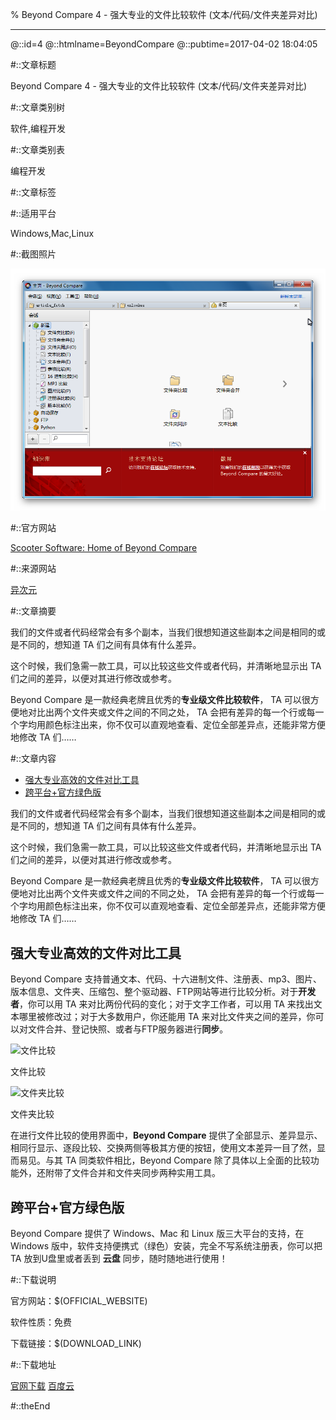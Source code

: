 % Beyond Compare 4 - 强大专业的文件比较软件 (文本/代码/文件夹差异对比)

---

@::id=4
@::htmlname=BeyondCompare
@::pubtime=2017-04-02 18:04:05

#::文章标题

Beyond Compare 4 - 强大专业的文件比较软件 (文本/代码/文件夹差异对比)

#::文章类别树

软件,编程开发

#::文章类别表

编程开发

#::文章标签



#::适用平台

Windows,Mac,Linux

#::截图照片

![主界面](BeyondCompare.png)

#::官方网站

[Scooter Software: Home of Beyond Compare](http://www.scootersoftware.com/ "")

#::来源网站

[异次元](http://www.iplaysoft.com/beyond-compare.html "")

#::文章摘要

我们的文件或者代码经常会有多个副本，当我们很想知道这些副本之间是相同的或是不同的，想知道 TA 们之间有具体有什么差异。

这个时候，我们急需一款工具，可以比较这些文件或者代码，并清晰地显示出 TA 们之间的差异，以便对其进行修改或参考。

Beyond Compare 是一款经典老牌且优秀的**专业级文件比较软件**， TA 可以很方便地对比出两个文件夹或文件之间的不同之处， TA 会把有差异的每一个行或每一个字均用颜色标注出来，你不仅可以直观地查看、定位全部差异点，还能非常方便地修改 TA 们……

#::文章内容

-   [强大专业高效的文件对比工具](#强大专业高效的文件对比工具)
-   [跨平台+官方绿色版](#跨平台官方绿色版)

我们的文件或者代码经常会有多个副本，当我们很想知道这些副本之间是相同的或是不同的，想知道
TA 们之间有具体有什么差异。

这个时候，我们急需一款工具，可以比较这些文件或者代码，并清晰地显示出 TA
们之间的差异，以便对其进行修改或参考。

Beyond Compare 是一款经典老牌且优秀的**专业级文件比较软件**， TA
可以很方便地对比出两个文件夹或文件之间的不同之处， TA
会把有差异的每一个行或每一个字均用颜色标注出来，你不仅可以直观地查看、定位全部差异点，还能非常方便地修改
TA 们……

强大专业高效的文件对比工具
--------------------------

Beyond Compare
支持普通文本、代码、十六进制文件、注册表、mp3、图片、版本信息、文件夹、压缩包、整个驱动器、FTP网站等进行比较分析。对于**开发者**，你可以用
TA 来对比两份代码的变化；对于文字工作者，可以用 TA
来找出文本哪里被修改过；对于大多数用户，你还能用 TA
来对比文件夹之间的差异，你可以对文件合并、登记快照、或者与FTP服务器进行**同步**。

![文件比较](text.png)

文件比较

![文件夹比较](folder.png)

文件夹比较

在进行文件比较的使用界面中，**Beyond
Compare** 提供了全部显示、差异显示、相同行显示、逐段比较、交换两侧等极其方便的按钮，使用文本差异一目了然，显而易见。与其
TA 同类软件相比，Beyond Compare
除了具体以上全面的比较功能外，还附带了文件合并和文件夹同步两种实用工具。

跨平台+官方绿色版
-----------------

Beyond Compare 提供了 Windows、Mac 和 Linux 版三大平台的支持，在 Windows
版中，软件支持便携式（绿色）安装，完全不写系统注册表，你可以把 TA
放到U盘里或者丢到 **云盘** 同步，随时随地进行使用！


#::下载说明

官方网站：\$(OFFICIAL\_WEBSITE)

软件性质：免费

下载链接：\$(DOWNLOAD\_LINK)


#::下载地址

[官网下载](http://www.scootersoftware.com/download.php "")
[百度云](http://pan.baidu.com/s/1nvylaJZ "2g62")

#::theEnd